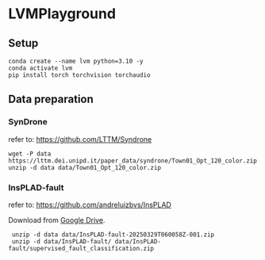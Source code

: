 # LVMPlayground
## Setup
```
conda create --name lvm python=3.10 -y
conda activate lvm
pip install torch torchvision torchaudio
```
## Data preparation
### SynDrone
refer to: https://github.com/LTTM/Syndrone
```
wget -P data https://lttm.dei.unipd.it/paper_data/syndrone/Town01_Opt_120_color.zip
unzip -d data data/Town01_Opt_120_color.zip
```
### InsPLAD-fault
refer to: https://github.com/andreluizbvs/InsPLAD

Download from [Google Drive](https://drive.google.com/drive/folders/1psHiRyl7501YolnCcB8k55rTuAUcR9Ak?usp=drive_link).
```
 unzip -d data data/InsPLAD-fault-20250329T060058Z-001.zip 
 unzip -d data/InsPLAD-fault/ data/InsPLAD-fault/supervised_fault_classification.zip
```
